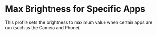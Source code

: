 # Max Brightness for Specific Apps
This profile sets the brightness to maximum value when certain apps are run (such as the Camera and Phone).

